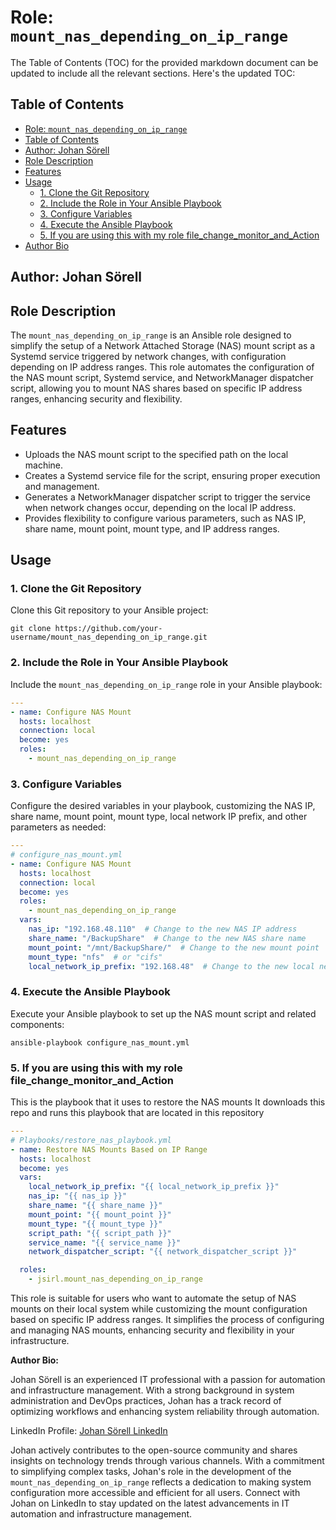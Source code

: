 # Role: `mount_nas_depending_on_ip_range`

The Table of Contents (TOC) for the provided markdown document can be updated to include all the relevant sections. Here's the updated TOC:

## Table of Contents

- [Role: `mount_nas_depending_on_ip_range`](#role-mount_nas_depending_on_ip_range)
- [Table of Contents](#table-of-contents)
- [Author: Johan Sörell](#author-johan-sörell)
- [Role Description](#role-description)
- [Features](#features)
- [Usage](#usage)
  - [1. Clone the Git Repository](#1-clone-the-git-repository)
  - [2. Include the Role in Your Ansible Playbook](#2-include-the-role-in-your-ansible-playbook)
  - [3. Configure Variables](#3-configure-variables)
  - [4. Execute the Ansible Playbook](#4-execute-the-ansible-playbook)
  - [5. If you are using this with my role file_change_monitor_and_Action](#5-if-you-are-using-this-with-my-role-file_change_monitor_and_action)
- [Author Bio](#author-bio)


## Author: Johan Sörell

## Role Description

The `mount_nas_depending_on_ip_range` is an Ansible role designed to simplify the setup of a Network Attached Storage (NAS) mount script as a Systemd service triggered by network changes, with configuration depending on IP address ranges. This role automates the configuration of the NAS mount script, Systemd service, and NetworkManager dispatcher script, allowing you to mount NAS shares based on specific IP address ranges, enhancing security and flexibility.

## Features

- Uploads the NAS mount script to the specified path on the local machine.
- Creates a Systemd service file for the script, ensuring proper execution and management.
- Generates a NetworkManager dispatcher script to trigger the service when network changes occur, depending on the local IP address.
- Provides flexibility to configure various parameters, such as NAS IP, share name, mount point, mount type, and IP address ranges.

## Usage

### 1. Clone the Git Repository

Clone this Git repository to your Ansible project:

```shell
git clone https://github.com/your-username/mount_nas_depending_on_ip_range.git
```

### 2. Include the Role in Your Ansible Playbook

Include the `mount_nas_depending_on_ip_range` role in your Ansible playbook:

```yaml
---
- name: Configure NAS Mount
  hosts: localhost
  connection: local
  become: yes
  roles:
    - mount_nas_depending_on_ip_range
```

### 3. Configure Variables

Configure the desired variables in your playbook, customizing the NAS IP, share name, mount point, mount type, local network IP prefix, and other parameters as needed:

```yaml
---
# configure_nas_mount.yml
- name: Configure NAS Mount
  hosts: localhost
  connection: local
  become: yes
  roles:
    - mount_nas_depending_on_ip_range
  vars:
    nas_ip: "192.168.48.110"  # Change to the new NAS IP address
    share_name: "/BackupShare"  # Change to the new NAS share name
    mount_point: "/mnt/BackupShare/"  # Change to the new mount point
    mount_type: "nfs"  # or "cifs"
    local_network_ip_prefix: "192.168.48"  # Change to the new local network IP prefix
```

### 4. Execute the Ansible Playbook

Execute your Ansible playbook to set up the NAS mount script and related components:

```shell
ansible-playbook configure_nas_mount.yml
```

### 5. If you are using this with my role file_change_monitor_and_Action
This is the playbook that it uses to restore the NAS mounts
It downloads this repo and runs this playbook that are located in this repository
```yaml
---
# Playbooks/restore_nas_playbook.yml
- name: Restore NAS Mounts Based on IP Range
  hosts: localhost
  become: yes
  vars:
    local_network_ip_prefix: "{{ local_network_ip_prefix }}"
    nas_ip: "{{ nas_ip }}"
    share_name: "{{ share_name }}"
    mount_point: "{{ mount_point }}"
    mount_type: "{{ mount_type }}"
    script_path: "{{ script_path }}"
    service_name: "{{ service_name }}"
    network_dispatcher_script: "{{ network_dispatcher_script }}"

  roles:
    - jsirl.mount_nas_depending_on_ip_range
```

This role is suitable for users who want to automate the setup of NAS mounts on their local system while customizing the mount configuration based on specific IP address ranges. It simplifies the process of configuring and managing NAS mounts, enhancing security and flexibility in your infrastructure.

**Author Bio:**

Johan Sörell is an experienced IT professional with a passion for automation and infrastructure management. With a strong background in system administration and DevOps practices, Johan has a track record of optimizing workflows and enhancing system reliability through automation.

LinkedIn Profile: [Johan Sörell LinkedIn](https://www.linkedin.com/in/johansorell/)

Johan actively contributes to the open-source community and shares insights on technology trends through various channels. With a commitment to simplifying complex tasks, Johan's role in the development of the `mount_nas_depending_on_ip_range` reflects a dedication to making system configuration more accessible and efficient for all users. Connect with Johan on LinkedIn to stay updated on the latest advancements in IT automation and infrastructure management.
